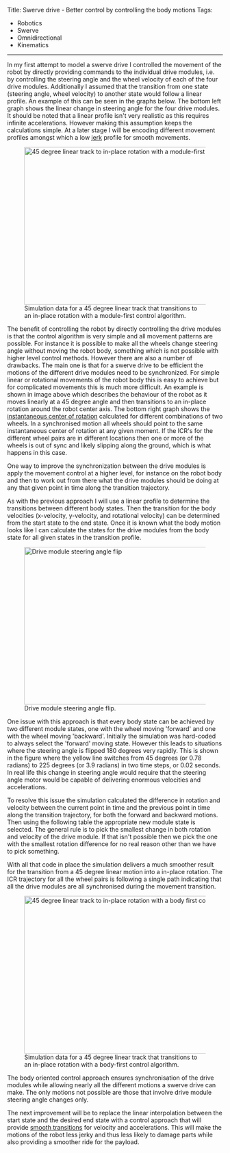 Title: Swerve drive - Better control by controlling the body motions
Tags:

- Robotics
- Swerve
- Omnidirectional
- Kinematics

---

In my first attempt to model a swerve drive I controlled the movement of the robot by directly providing
commands to the individual drive modules, i.e. by controlling the steering angle and the wheel velocity
of each of the four drive modules. Additionally I assumed that the transition from one state
(steering angle, wheel velocity) to another state would follow a linear profile. An example of this
can be seen in the graphs below. The bottom left graph shows the linear change in steering angle
for the four drive modules. It should be noted that a linear profile isn't very realistic as this
requires infinite accelerations. However making this assumption keeps the calculations
simple. At a later stage I will be encoding different movement profiles amongst which a low
[jerk](https://en.wikipedia.org/wiki/Jerk_(physics)) profile for smooth movements.

<figure style="float:middle">
  <a href="/assets/images/robotics/swerve/swerve_sim_45_linear_to_inplace_rotation.png" target="_blank">
    <img
        alt="45 degree linear track to in-place rotation with a module-first control algorithm"
        src="/assets/images/robotics/swerve/swerve_sim_45_linear_to_inplace_rotation.png"
        width="840"
        height="368"/>
  </a>
  <figcaption>
    Simulation data for a 45 degree linear track that transitions to an in-place rotation with a
    module-first control algorithm.
  </figcaption>
</figure>

The benefit of controlling the robot by directly controlling the drive modules is that the control
algorithm is very simple and all movement patterns are possible. For instance it is possible to make
all the wheels change steering angle without moving the robot body, something which is not possible
with higher level control methods. However there are also a number of drawbacks. The main one is that
for a swerve drive to be efficient the motions of the different drive modules need to be synchronized.
For simple linear or rotational movements of the robot body this is easy to achieve but for complicated
movements this is much more difficult. An example is shown in image above which describes the behaviour
of the robot as it moves linearly at a 45 degree angle and then transitions to an in-place rotation
around the robot center axis. The bottom right graph shows the
[instantaneous center of rotation](https://en.wikipedia.org/wiki/Instant_centre_of_rotation) calculated
for different combinations of two wheels. In a synchronised motion all wheels should point to the same
instantaneous center of rotation at any given moment. If the ICR's for the different wheel pairs are
in different locations then one or more of the wheels is out of sync and likely slipping along
the ground, which is what happens in this case.

One way to improve the synchronization between the drive modules is apply the movement control at
a higher level, for instance on the robot body and then to work out from there what the drive modules
should be doing at any that given point in time along the transition trajectory.

As with the previous approach I will use a linear profile to determine the transitions between different
body states. Then the transition for the body velocities (x-velocity, y-velocity, and
rotational velocity) can be determined from the start state to the end state. Once it is known what
the body motion looks like I can calculate the states for the drive modules from the body state for
all given states in the transition profile.

<figure style="float:middle">
  <a href="/assets/images/robotics/swerve/serve_sim_module_flip_steering_angle.png" target="_blank">
    <img
        alt="Drive module steering angle flip"
        src="/assets/images/robotics/swerve/serve_sim_module_flip_steering_angle.png"
        width="840"
        height="368"/>
  </a>
  <figcaption>
    Drive module steering angle flip.
  </figcaption>
</figure>

One issue with this approach is that every body state can be achieved by two different module states,
one with the wheel moving 'forward' and one with the wheel moving 'backward'. Initially the simulation
was hard-coded to always select the 'forward' moving state. However this leads to situations where
the steering angle is flipped 180 degrees very rapidly. This is shown in the figure where the yellow
line switches from 45 degrees (or 0.78 radians) to 225 degrees (or 3.9 radians) in two time steps, or
0.02 seconds. In real life this change in steering angle would require that the steering angle motor
would be capable of delivering enormous velocities and accelerations.

To resolve this issue the simulation calculated the difference in rotation and velocity between the
current point in time and the previous point in time along the transition trajectory, for both the
forward and backward motions. Then using the following table the appropriate new module state is
selected. The general rule is to pick the smallest change in both rotation and velocity of the drive
module. If that isn't possible then we pick the one with the smallest rotation difference for no real
reason other than we have to pick something.

With all that code in place the simulation delivers a much smoother result for the transition from
a 45 degree linear motion into a in-place rotation. The ICR trajectory for all the wheel pairs is
following a single path indicating that all the drive modules are all synchronised during the
movement transition.

<figure style="float:middle">
  <a href="/assets/images/robotics/swerve/swerve_sim_body_first_45_linear_to_inplace_rotation.png" target="_blank">
    <img
        alt="45 degree linear track to in-place rotation with a body first control algorithm"
        src="/assets/images/robotics/swerve/swerve_sim_body_first_45_linear_to_inplace_rotation.png"
        width="840"
        height="368"/>
  </a>
  <figcaption>
    Simulation data for a 45 degree linear track that transitions to an in-place rotation with a
    body-first control algorithm.
  </figcaption>
</figure>

The body oriented control approach ensures synchronisation of the drive modules while allowing
nearly all the different motions a swerve drive can make. The only motions not possible are those
that involve drive module steering angle changes only.

The next improvement will be to replace the linear interpolation between the start state and the
desired end state with a control approach that will provide
[smooth transitions](https://en.wikipedia.org/wiki/Jerk_(physics)#In_motion_control) for velocity and
accelerations. This will make the motions of the robot less jerky and thus less likely to damage
parts while also providing a smoother ride for the payload.
